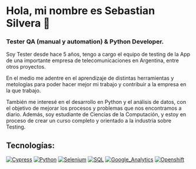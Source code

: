 # Hola, mi nombre es Sebastian Silvera 👋
### Tester QA (manual y automation) & Python Developer.
<!--
**sosilvera/sosilvera** is a ✨ _special_ ✨ repository because its `README.md` (this file) appears on your GitHub profile.
-->

Soy Tester desde hace 5 años, tengo a cargo el equipo de testing de la App de una importante empresa de telecomunicaciones en Argentina, entre otros proyectos.

En el medio me adentre en el aprendizaje de distintas herramientas y metologías para poder hacer mejor mi trabajo y contribuir a la empresa en la que trabajo.

También me interesé en el desarrollo en Python y el análisis de datos, con el objetivo de mejorar los procesos y problemas que nos encontramos a diario.
Además, soy estudiante de Ciencias de la Computación, y estoy en proceso de crear un curso completo y orientado a la industria sobre Testing.

## Tecnologías:
[![Cypress](https://img.shields.io/badge/Cypress-4285F4?style=for-the-badge&logo=cypress&logoColor=white&labelColor=101010)]()
[![Python](https://img.shields.io/badge/Python-F7DF1E?style=for-the-badge&logo=python&logoColor=white&labelColor=101010)]()
[![Selenium](https://img.shields.io/badge/Selenium-9146FF?style=for-the-badge&logo=selenium&logoColor=white&labelColor=101010)]()
[![SQL](https://img.shields.io/badge/MS_SQL-232F3E?style=for-the-badge&logo=microsoftsqlserver&logoColor=white&labelColor=101010)]()
[![Google_Analytics](https://img.shields.io/badge/Google_Analytics-FA7343?style=for-the-badge&logo=googleanalytics&logoColor=white&labelColor=101010)]()
[![Openshift](https://img.shields.io/badge/Openshift-FF0000?style=for-the-badge&logo=redhat&logoColor=white&labelColor=101010)]()
